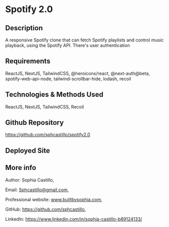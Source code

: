 # Spotify 2.0

## Description

A responsive Spotify clone that can fetch Spotify playlists and control music playback, using the Spotify API. There's user authentication 

## Requirements

ReactJS, NextJS, TailwindCSS, @heroicons/react, @next-auth@beta, spotify-web-api-node, tailwind-scrollbar-hide, lodash, recoil

## Technologies & Methods Used

ReactJS, NextJS, TailwindCSS, Recoil 

## Github Repository

https://github.com/sphcastillo/spotify2.0

## Deployed Site

## More info

Author: Sophia Castillo,

Email: Sphcastillo@gmail.com,

Professional website: www.builtbysophia.com,

GitHub: https://github.com/sphcastillo,

LinkedIn: https://www.linkedin.com/in/sophia-castillo-b89124133/
